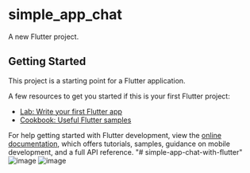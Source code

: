 # simple_app_chat

A new Flutter project.

## Getting Started

This project is a starting point for a Flutter application.

A few resources to get you started if this is your first Flutter project:

- [Lab: Write your first Flutter app](https://docs.flutter.dev/get-started/codelab)
- [Cookbook: Useful Flutter samples](https://docs.flutter.dev/cookbook)

For help getting started with Flutter development, view the
[online documentation](https://docs.flutter.dev/), which offers tutorials,
samples, guidance on mobile development, and a full API reference.
"# simple-app-chat-with-flutter" 
![image](https://github.com/Gabriel-Malenowitch/simple-app-chat-with-flutter/assets/56513919/a622810f-3652-4fcf-a91a-becad4318130)
![image](https://github.com/Gabriel-Malenowitch/simple-app-chat-with-flutter/assets/56513919/6774b574-0259-493e-9483-648078e704f8)
